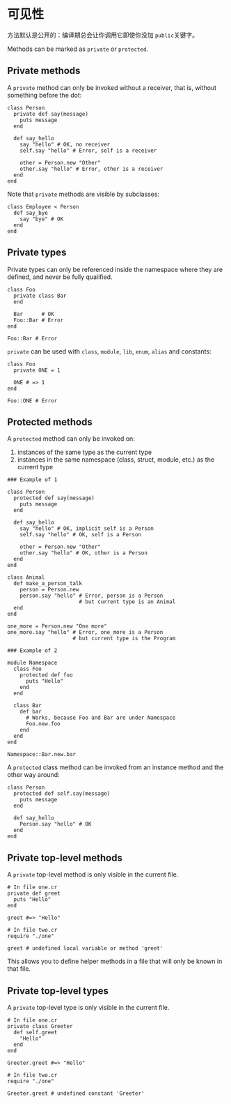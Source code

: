 # 可见性

方法默认是公开的：编译期总会让你调用它即使你没加 `public`关键字。

Methods can be marked as `private` or `protected`.

## Private methods

A `private` method can only be invoked without a receiver, that is, without something before the dot:

```crystal
class Person
  private def say(message)
    puts message
  end

  def say_hello
    say "hello" # OK, no receiver
    self.say "hello" # Error, self is a receiver

    other = Person.new "Other"
    other.say "hello" # Error, other is a receiver
  end
end
```

Note that `private` methods are visible by subclasses:

```crystal
class Employee < Person
  def say_bye
    say "bye" # OK
  end
end
```

## Private types

Private types can only be referenced inside the namespace where they are defined, and never be fully qualified.

```crystal
class Foo
  private class Bar
  end

  Bar      # OK
  Foo::Bar # Error
end

Foo::Bar # Error
```

`private` can be used with `class`, `module`, `lib`, `enum`, `alias` and constants:

```crystal
class Foo
  private ONE = 1

  ONE # => 1
end

Foo::ONE # Error
```

## Protected methods

A `protected` method can only be invoked on:

1. instances of the same type as the current type
2. instances in the same namespace (class, struct, module, etc.) as the current type

```crystal
### Example of 1

class Person
  protected def say(message)
    puts message
  end

  def say_hello
    say "hello" # OK, implicit self is a Person
    self.say "hello" # OK, self is a Person

    other = Person.new "Other"
    other.say "hello" # OK, other is a Person
  end
end

class Animal
  def make_a_person_talk
    person = Person.new
    person.say "hello" # Error, person is a Person
                       # but current type is an Animal
  end
end

one_more = Person.new "One more"
one_more.say "hello" # Error, one_more is a Person
                     # but current type is the Program

### Example of 2

module Namespace
  class Foo
    protected def foo
      puts "Hello"
    end
  end

  class Bar
    def bar
      # Works, because Foo and Bar are under Namespace
      Foo.new.foo
    end
  end
end

Namespace::Bar.new.bar
```

A `protected` class method can be invoked from an instance method and the other way around:

```crystal
class Person
  protected def self.say(message)
    puts message
  end

  def say_hello
    Person.say "hello" # OK
  end
end
```

## Private top-level methods

A `private` top-level method is only visible in the current file.

```crystal
# In file one.cr
private def greet
  puts "Hello"
end

greet #=> "Hello"

# In file two.cr
require "./one"

greet # undefined local variable or method 'greet'
```

This allows you to define helper methods in a file that will only be known in that file.

## Private top-level types

A `private` top-level type is only visible in the current file.

```crystal
# In file one.cr
private class Greeter
  def self.greet
    "Hello"
  end
end

Greeter.greet #=> "Hello"

# In file two.cr
require "./one"

Greeter.greet # undefined constant 'Greeter'
```
